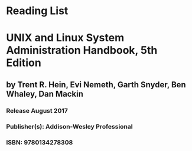 <h1>Reading List</h1>

# UNIX and Linux System Administration Handbook, 5th Edition
## by Trent R. Hein, Evi Nemeth, Garth Snyder, Ben Whaley, Dan Mackin
### Release August 2017
### Publisher(s): Addison-Wesley Professional
### ISBN: 9780134278308
